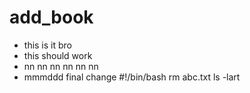 # add_book
  * this is it bro
  * this should work
  * nn nn nn nn nn nn
  * mmmddd
  final change
 #!/bin/bash
 rm abc.txt
 ls -lart
